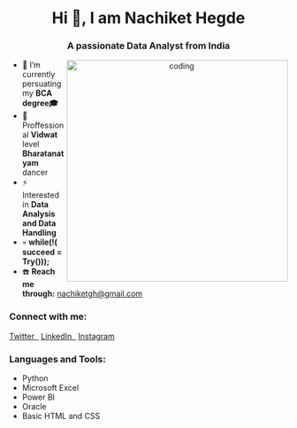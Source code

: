 
<h1 align="center">Hi 👋, I am Nachiket Hegde</h1>
<h3 align="center">A passionate Data Analyst from India</h3>
<p align="center">
  <img align="right" alt="coding" width="400" src="https://user-images.githubusercontent.com/55389276/140866485-8fb1c876-9a8f-4d6a-98dc-08c4981eaf70.gif">
</p>



<ul>
  <li>📌 I’m currently persuating my <strong>BCA degree🎓</strong></li>
  <li>🕺 Proffessional <b>Vidwat</b> level <b>Bharatanatyam</b> dancer </li>
  <li>⚡ Interested in <b>Data Analysis and Data Handling</b></li>
  <li>💀 <b>while(!( succeed = Try()));</b></li>
  <li>☎️ <b>Reach me through:</b> <a href="mailto:nachiketgh@gmail.com">nachiketgh@gmail.com</a></li>

</ul>

<h3 align="left"><b>Connect with me:</b></h3>
<p align="left">
  <a href="https://twitter.com/Nachhi_Hegde?t=2rEqKJd6ngJPIhosPfGGSA&s=09" target="_blank">Twitter&nbsp;&nbsp;</a>
  <a href="https://www.linkedin.com/in/nachiket-hegde-133489245" target="_blank">LinkedIn&nbsp;&nbsp;</a>
  <a href="https://instagram.com/nachhi_hegde?igshid=MzNlNGNkZWQ4Mg==" target="_blank">Instagram</a>
</p>

<h3 align="left"><b>Languages and Tools:</b></h3>
<p align="left">
  <ol style="list-style-type: disc;">
    <li>Python</li>
    <li>Microsoft Excel</li>
    <li>Power BI</li>
    <li>Oracle</li>
    <li>Basic HTML and CSS</li>
  </ol>
</p>
